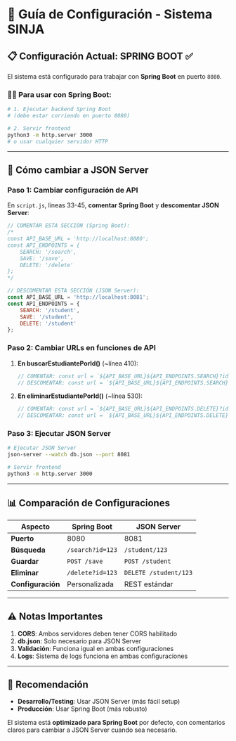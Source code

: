 # 🔧 Guía de Configuración - Sistema SINJA

## 📋 Configuración Actual: SPRING BOOT ✅

El sistema está configurado para trabajar con **Spring Boot** en puerto `8080`.

### 🏃‍♂️ Para usar con Spring Boot:
```bash
# 1. Ejecutar backend Spring Boot
# (debe estar corriendo en puerto 8080)

# 2. Servir frontend
python3 -m http.server 3000
# o usar cualquier servidor HTTP
```

---

## 🔄 Cómo cambiar a JSON Server

### Paso 1: Cambiar configuración de API
En `script.js`, líneas 33-45, **comentar Spring Boot** y **descomentar JSON Server**:

```javascript
// COMENTAR ESTA SECCIÓN (Spring Boot):
/*
const API_BASE_URL = 'http://localhost:8080';
const API_ENDPOINTS = {
    SEARCH: '/search',
    SAVE: '/save',
    DELETE: '/delete'
};
*/

// DESCOMENTAR ESTA SECCIÓN (JSON Server):
const API_BASE_URL = 'http://localhost:8081';
const API_ENDPOINTS = {
    SEARCH: '/student',
    SAVE: '/student',
    DELETE: '/student'
};
```

### Paso 2: Cambiar URLs en funciones de API
1. **En buscarEstudiantePorId()** (~línea 410):
   ```javascript
   // COMENTAR: const url = `${API_BASE_URL}${API_ENDPOINTS.SEARCH}?id=${normalizedId}`;
   // DESCOMENTAR: const url = `${API_BASE_URL}${API_ENDPOINTS.SEARCH}/${normalizedId}`;
   ```

2. **En eliminarEstudiantePorId()** (~línea 530):
   ```javascript
   // COMENTAR: const url = `${API_BASE_URL}${API_ENDPOINTS.DELETE}?id=${id}`;
   // DESCOMENTAR: const url = `${API_BASE_URL}${API_ENDPOINTS.DELETE}/${id}`;
   ```

### Paso 3: Ejecutar JSON Server
```bash
# Ejecutar JSON Server
json-server --watch db.json --port 8081

# Servir frontend
python3 -m http.server 3000
```

---

## 📊 Comparación de Configuraciones

| Aspecto | Spring Boot | JSON Server |
|---------|-------------|-------------|
| **Puerto** | 8080 | 8081 |
| **Búsqueda** | `/search?id=123` | `/student/123` |
| **Guardar** | `POST /save` | `POST /student` |
| **Eliminar** | `/delete?id=123` | `DELETE /student/123` |
| **Configuración** | Personalizada | REST estándar |

---

## ⚠️ Notas Importantes

1. **CORS**: Ambos servidores deben tener CORS habilitado
2. **db.json**: Solo necesario para JSON Server
3. **Validación**: Funciona igual en ambas configuraciones
4. **Logs**: Sistema de logs funciona en ambas configuraciones

---

## 🎯 Recomendación

- **Desarrollo/Testing**: Usar JSON Server (más fácil setup)
- **Producción**: Usar Spring Boot (más robusto)

El sistema está **optimizado para Spring Boot** por defecto, con comentarios claros para cambiar a JSON Server cuando sea necesario.
